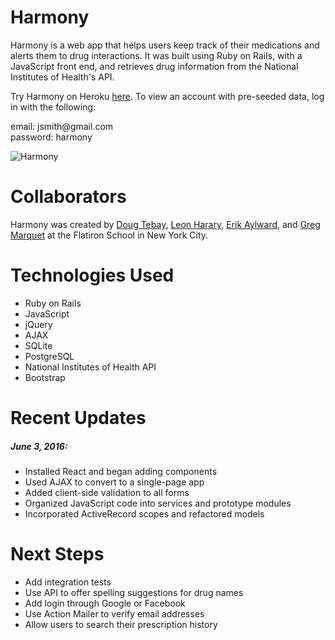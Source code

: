 # Harmony

Harmony is a web app that helps users keep track of their medications and alerts them to drug interactions. It was built using Ruby on Rails, with a JavaScript front end, and retrieves drug information from the National Institutes of Health's API.

Try Harmony on Heroku [here](http://harmony-web-app.herokuapp.com/). To view an account with pre-seeded data, log in with the following:

email: <span>jsmith@</span>gmail.com<br />password: harmony

![Harmony](https://dl.dropboxusercontent.com/u/29039767/Harmony.gif)

# Collaborators

Harmony was created by [Doug Tebay](https://github.com/dougtebay), [Leon Harary](https://github.com/lharary), [Erik Aylward](https://github.com/eaylward8), and [Greg Marquet](https://github.com/gregmarquet) at the Flatiron School in New York City.

# Technologies Used

* Ruby on Rails
* JavaScript
* jQuery
* AJAX
* SQLite
* PostgreSQL
* National Institutes of Health API
* Bootstrap

# Recent Updates

##### June 3, 2016:
* Installed React and began adding components
* Used AJAX to convert to a single-page app
* Added client-side validation to all forms
* Organized JavaScript code into services and prototype modules
* Incorporated ActiveRecord scopes and refactored models

# Next Steps

* Add integration tests
* Use API to offer spelling suggestions for drug names
* Add login through Google or Facebook
* Use Action Mailer to verify email addresses
* Allow users to search their prescription history

